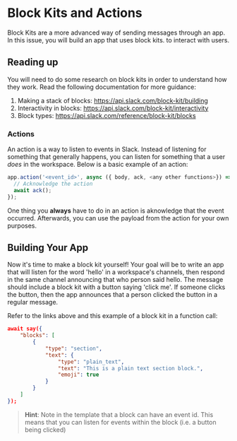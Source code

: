 # Block Kits and Actions

Block Kits are a more advanced way of sending messages through an app. In this issue, you will build an app that uses block kits. to interact with users. 



## Reading up

You will need to do some research on block kits in order to understand how they work. Read the following documentation for more guidance:

1. Making a stack of blocks: https://api.slack.com/block-kit/building
2. Interactivity in blocks: https://api.slack.com/block-kit/interactivity
3. Block types: https://api.slack.com/reference/block-kit/blocks

### Actions

An action is a way to listen to events in Slack. Instead of listening for something that generally happens, you can listen for something that a user *does* in the workspace. Below is a basic example of an action:

```javascript
app.action('<event_id>', async ({ body, ack, <any other functions>}) => {
  // Acknowledge the action
  await ack();
});
```

One thing you **always** have to do in an action is aknowledge that the event occurred. Afterwards, you can use the payload from the action for your own purposes.

 

## Building Your App

Now it's time to make a block kit yourself! Your goal will be to write an app that will listen for the word 'hello' in a workspace's channels, then respond in the same channel announcing that who person said hello. The message should include a block kit with a button saying 'click me'. If someone clicks the button, then the app announces that a person clicked the button in a regular message.

Refer to the links above and this example of a block kit in a function call:

```json
await say({
	"blocks": [
		{
			"type": "section",
			"text": {
				"type": "plain_text",
				"text": "This is a plain text section block.",
				"emoji": true
			}
		}
	]
});
```



> **Hint**: Note in the template that a block can have an event id. This means that you can listen for events within the block (i.e. a button being clicked)

 

